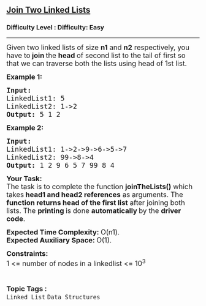 <h2><a href="https://www.geeksforgeeks.org/problems/join-two-linked-lists/1?page=1&category=Linked%20List&status=unsolved&sortBy=accuracy">Join Two Linked Lists</a></h2><h3>Difficulty Level : Difficulty: Easy</h3><hr><div class="problems_problem_content__Xm_eO"><p><span style="font-size:18px">Given two linked lists of size <strong>n1</strong> and <strong>n2</strong> respectively, you have to<strong> </strong><strong>join </strong>the <strong>head </strong>of second list to the tail of first so that we can traverse both the lists using head of 1st list.</span></p>

<p><span style="font-size:18px"><strong>Example 1:</strong></span></p>

<pre><span style="font-size:18px"><strong>Input:
</strong>LinkedList1: 5
LinkedList2: 1-&gt;2
<strong>Output: </strong>5 1 2</span>
</pre>

<p><span style="font-size:18px"><strong>Example 2:</strong></span></p>

<pre><span style="font-size:18px"><strong>Input:
</strong>LinkedList1: 1-&gt;2-&gt;9-&gt;6-&gt;5-&gt;7
LinkedList2: 99-&gt;8-&gt;4
<strong>Output: </strong>1 2 9 6 5 7 99 8 4</span></pre>

<p><span style="font-size:18px"><strong>Your Task:</strong><br>
The task is to complete the function <strong>joinTheLists()</strong> which takes<strong> head1 and head2 references</strong> as arguments. The <strong>function returns head of the first list</strong> after joining both lists. The <strong>printing </strong>is done <strong>automatically </strong>by the <strong>driver code</strong>.</span></p>

<p><span style="font-size:18px"><strong>Expected Time Complexity:&nbsp;</strong>O(n1).<br>
<strong>Expected Auxiliary Space:&nbsp;</strong>O(1).</span></p>

<p><span style="font-size:18px"><strong>Constraints:</strong><br>
1 &lt;= number of nodes in a linkedlist&nbsp;&lt;= 10<sup>3</sup></span></p>
</div><br><p><span style=font-size:18px><strong>Topic Tags : </strong><br><code>Linked List</code>&nbsp;<code>Data Structures</code>&nbsp;